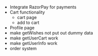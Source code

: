 - Integrate RazorPay for payments
- Cart functionality
  - cart page
  - add to cart
- Profile page
- make getWishes not put out dummy data
- make getUserCart work
- make getUserInfo work
- order system
